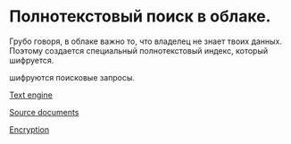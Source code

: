 # Полнотекстовый поиск в облаке. 
Грубо говоря, в облаке важно то, что владелец не знает твоих данных. Поэтому создается специальный полнотекстовый индекс, который шифруется. 

шифруются поисковые запросы.

[Text engine](https://github.com/ppontisso/Text-Search-Engine-using-Doc2Vec-and-TF-IDF)

[Source documents](http://www.gutenberg.org/wiki/Gutenberg:The_CD_and_DVD_Project)

[Encryption](https://ieeexplore.ieee.org/document/8852633?fbclid=IwAR2w_ribOmUx44gFHGcMn1ejkl5U2y3irFqmPQ2bC8Ov8TBfO3gN7UDo4mc)
